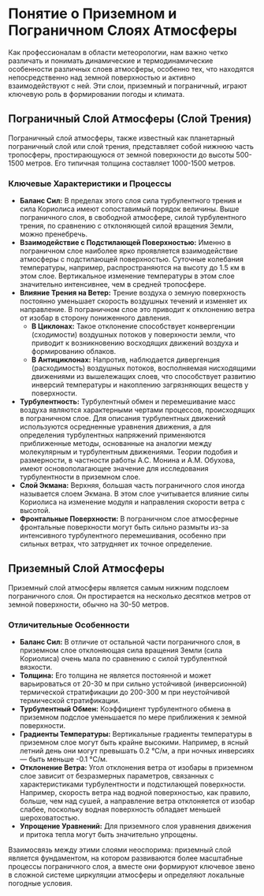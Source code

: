 # Понятие о Приземном и Пограничном Слоях Атмосферы

Как профессионалам в области метеорологии, нам важно четко различать и понимать динамические и термодинамические особенности различных слоев атмосферы, особенно тех, что находятся непосредственно над земной поверхностью и активно взаимодействуют с ней. Эти слои, приземный и пограничный, играют ключевую роль в формировании погоды и климата.

## Пограничный Слой Атмосферы (Слой Трения)

Пограничный слой атмосферы, также известный как планетарный пограничный слой или слой трения, представляет собой нижнюю часть тропосферы, простирающуюся от земной поверхности до высоты 500-1500 метров. Его типичная толщина составляет 1000-1500 метров.

### Ключевые Характеристики и Процессы

* **Баланс Сил:** В пределах этого слоя сила турбулентного трения и сила Кориолиса имеют сопоставимый порядок величины. Выше пограничного слоя, в свободной атмосфере, силой турбулентного трения, по сравнению с отклоняющей силой вращения Земли, можно пренебречь.
* **Взаимодействие с Подстилающей Поверхностью:** Именно в пограничном слое наиболее ярко проявляется взаимодействие атмосферы с подстилающей поверхностью. Суточные колебания температуры, например, распространяются на высоту до 1.5 км в этом слое. Вертикальное изменение температуры в этом слое значительно интенсивнее, чем в средней тропосфере.
* **Влияние Трения на Ветер:** Трение воздуха о земную поверхность постоянно уменьшает скорость воздушных течений и изменяет их направление. В пограничном слое это приводит к отклонению ветра от изобар в сторону пониженного давления.
  * **В Циклонах:** Такое отклонение способствует конвергенции (сходимости) воздушных потоков у поверхности земли, что приводит к возникновению восходящих движений воздуха и формированию облаков.
  * **В Антициклонах:** Напротив, наблюдается дивергенция (расходимость) воздушных потоков, восполняемая нисходящими движениями из вышележащих слоев, что способствует развитию инверсий температуры и накоплению загрязняющих веществ у поверхности.
* **Турбулентность:** Турбулентный обмен и перемешивание масс воздуха являются характерными чертами процессов, происходящих в пограничном слое. Для описания турбулентных движений используются осредненные уравнения движения, а для определения турбулентных напряжений применяются приближенные методы, основанные на аналогии между молекулярным и турбулентным движениями. Теории подобия и размерности, в частности работы А.С. Монина и А.М. Обухова, имеют основополагающее значение для исследования турбулентности в приземном слое.
* **Слой Экмана:** Верхняя, большая часть пограничного слоя иногда называется слоем Экмана. В этом слое учитывается влияние силы Кориолиса на изменение модуля и направления скорости ветра с высотой.
* **Фронтальные Поверхности:** В пограничном слое атмосферные фронтальные поверхности могут быть сильно размыты из-за интенсивного турбулентного перемешивания, особенно при сильных ветрах, что затрудняет их точное определение.

## Приземный Слой Атмосферы

Приземный слой атмосферы является самым нижним подслоем пограничного слоя. Он простирается на несколько десятков метров от земной поверхности, обычно на 30-50 метров.

### Отличительные Особенности

* **Баланс Сил:** В отличие от остальной части пограничного слоя, в приземном слое отклоняющая сила вращения Земли (сила Кориолиса) очень мала по сравнению с силой турбулентной вязкости.
* **Толщина:** Его толщина не является постоянной и может варьироваться от 20-30 м при сильно устойчивой (инверсионной) термической стратификации до 200-300 м при неустойчивой термической стратификации.
* **Турбулентный Обмен:** Коэффициент турбулентного обмена в приземном подслое уменьшается по мере приближения к земной поверхности.
* **Градиенты Температуры:** Вертикальные градиенты температуры в приземном слое могут быть крайне высокими. Например, в ясный летний день они могут превышать 0.2 °C/м, а при ночных инверсиях — быть меньше -0.1 °C/м.
* **Отклонение Ветра:** Угол отклонения ветра от изобары в приземном слое зависит от безразмерных параметров, связанных с характеристиками турбулентности и подстилающей поверхности. Например, скорость ветра над водной поверхностью, как правило, больше, чем над сушей, а направление ветра отклоняется от изобар слабее, поскольку водная поверхность обладает меньшей шероховатостью.
* **Упрощение Уравнений:** Для приземного слоя уравнения движения и притока тепла могут быть значительно упрощены.

Взаимосвязь между этими слоями неоспорима: приземный слой является фундаментом, на котором развиваются более масштабные процессы пограничного слоя, а вместе они формируют ключевое звено в сложной системе циркуляции атмосферы и определяют локальные погодные условия.
